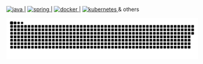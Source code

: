<p align="left"> <a href="https://www.java.com/en/" target="_blank"> <img src="https://external-content.duckduckgo.com/iu/?u=https%3A%2F%2Flogos-marques.com%2Fwp-content%2Fuploads%2F2021%2F03%2FJava-Logo.png&f=1&nofb=1&ipt=a62749697f6a739b11191df8086f8ef651575ad7f6fe39e6712908a4e39d0ecd&ipo=images" alt="java" width="40" height="40"/> </a> |
<a href="https://spring.io/" target="_blank"> <img src="https://external-content.duckduckgo.com/iu/?u=https%3A%2F%2Fcdn.freebiesupply.com%2Flogos%2Flarge%2F2x%2Fspring-3-logo-png-transparent.png&f=1&nofb=1&ipt=0e18d9c7eed8ae1fa582204c605b78d406ec83778d8acfce14f2ccce0d77ba7b&ipo=images" alt="spring" width="40" height="40"/> </a> |
<a href="https://www.docker.com/" target="_blank"> <img src="https://external-content.duckduckgo.com/iu/?u=https%3A%2F%2Fclipground.com%2Fimages%2Fdocker-logo-clipart-5.jpg&f=1&nofb=1&ipt=49ef2217b08d9fc6e906909720a81e0262035a4501f5a4a5c7bf93a168caccd3&ipo=images" alt="docker" width="40" height="40"/> </a> |
<a href="https://kubernetes.io/" target="_blank"> <img src="https://images.ctfassets.net/23aumh6u8s0i/Gbd2bxUf83mbfw0QhGKF4/67c00e8fce936143425b965870123e1c/kubernetes" alt="kubernetes" width="40" height="40"/> </a>     & others  
</p>

[![GitHub Streak Stats Dark](https://raw.githubusercontent.com/KalinIvanov-l/KalinIvanov-l/output/github-snake-dark.svg#gh-dark-mode-only)](https://github.com/KalinIvanov-l)


[//]: # (<picture>)

[//]: # (  <source media="&#40;prefers-color-scheme: dark&#41;" srcset="https://raw.githubusercontent.com/KalinIvanov-l/KalinIvanov-l/output/github-snake-dark.svg" />)

[//]: # (  <source media="&#40;prefers-color-scheme: light&#41;" srcset="https://raw.githubusercontent.com/KalinIvanov-l/KalinIvanov-l/output/github-snake.svg" />)

[//]: # (  <img alt="GitHub Contribution Snake Game" src="https://raw.githubusercontent.com/KalinIvanov-l/KalinIvanov-l/output/github-snake.svg" />)

[//]: # (</picture>)

<!--
**KalinIvanov-l/KalinIvanov-l** is a ✨ _special_ ✨ repository because its `README.md` (this file) appears on your GitHub profile.

Here are some ideas to get you started:

- 🔭 I’m currently working on ...
- 🌱 I’m currently learning ...
- 👯 I’m looking to collaborate on ...
- 🤔 I’m looking for help with ...
- 💬 Ask me about ...
- 📫 How to reach me: ...
- 😄 Pronouns: ...
- ⚡ Fun fact: ...
-->
